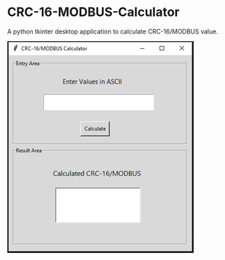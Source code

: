 # CRC-16-MODBUS-Calculator
A python tkinter desktop application to calculate CRC-16/MODBUS value.

![Screenshot](App_Window.png)

